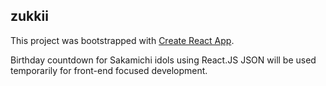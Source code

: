 ## zukkii
This project was bootstrapped with [Create React App](https://github.com/facebook/create-react-app).

Birthday countdown for Sakamichi idols using React.JS
JSON will be used temporarily for front-end focused development.